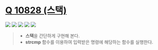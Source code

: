 # [Q 10828 (스택)](https://www.acmicpc.net/problem/10828)

<img src="https://img.shields.io/badge/Level-Silver 4-lightgrey"> <img src="https://img.shields.io/badge/Memory-1156%20KB-blue"> <img src="https://img.shields.io/badge/Time-28%20ms-brightgreen"> <img src="https://img.shields.io/badge/Length-890%20B-red"> <img src="https://img.shields.io/badge/Language-C-blueviolet">



> - **스택**을 간단하게 구현해 본다.
> - **strcmp** 함수를 이용하여 입력받은 명령에 해당하는 함수를 실행한다.
